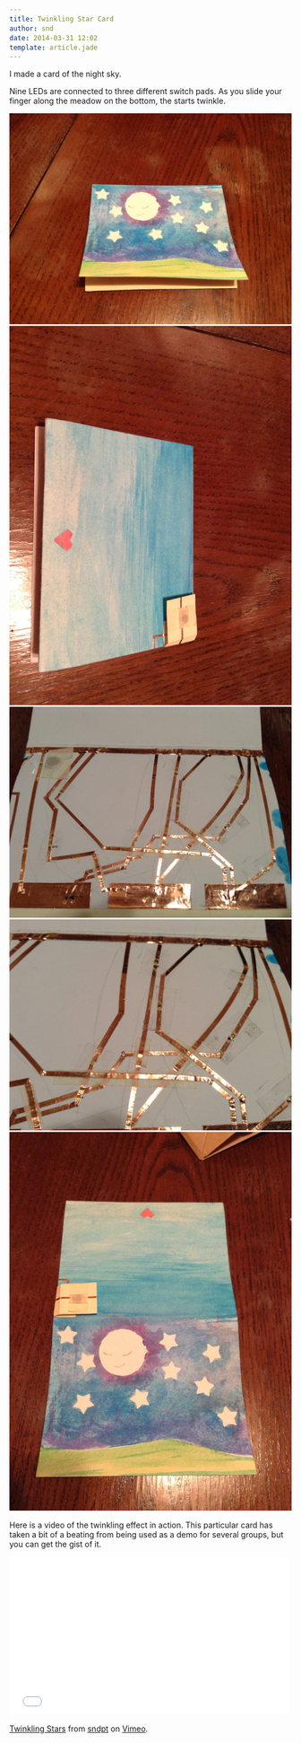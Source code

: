 ```yaml
---
title: Twinkling Star Card
author: snd
date: 2014-03-31 12:02
template: article.jade
---
```


<p>I made a card of the night sky.</p>
<span class="more"></span>

<p>Nine LEDs are connected to three different switch pads. As you slide your finger along the meadow on the bottom, the starts twinkle.</p>

<span class="article-img"><img src="img/front.jpg"/><span>
<span class="article-img"><img src="img/back.jpg"/><span>
<span class="article-img"><img src="img/guts.jpg"/><span>
<span class="article-img"><img src="img/guts_detail.jpg"/><span>
<span class="article-img"><img src="img/outside.jpg"/><span>

<p>Here is a video of the twinkling effect in action. This particular card has taken a bit of a beating from being used as a demo for several groups, but you can get the gist of it.</p>

<iframe src="//player.vimeo.com/video/90685737" width="500" height="281" frameborder="0" webkitallowfullscreen mozallowfullscreen allowfullscreen></iframe> <p><a href="http://vimeo.com/90685737">Twinkling Stars</a> from <a href="http://vimeo.com/user26524771">sndpt</a> on <a href="https://vimeo.com">Vimeo</a>.</p>